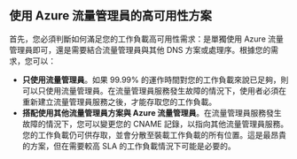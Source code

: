 ## 使用 Azure 流量管理員的高可用性方案
首先，您必須判斷如何滿足您的工作負載高可用性需求：是單獨使用 Azure 流量管理員即可，還是需要結合流量管理員與其他 DNS 方案或處理序。根據您的需求，您可以：

* **只使用流量管理員**。如果 99.99% 的運作時間對您的工作負載來說已足夠，則可以只使用流量管理員。在流量管理員服務發生故障的情況下，使用者必須在重新建立流量管理員服務之後，才能存取您的工作負載。
* **搭配使用其他流量管理員方案與 Azure 流量管理員**。在流量管理員服務發生故障的情況下，您可以變更您的 CNAME 記錄，以指向其他流量管理員服務。您的工作負載仍可供存取，並會分散至裝載工作負載的所有位置。這是最昂貴的方案，但在需要較高 SLA 的工作負載情況下可能是必要的。

